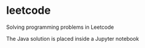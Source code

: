 # leetcode
Solving programming problems in Leetcode

The Java solution is placed inside a Jupyter notebook
